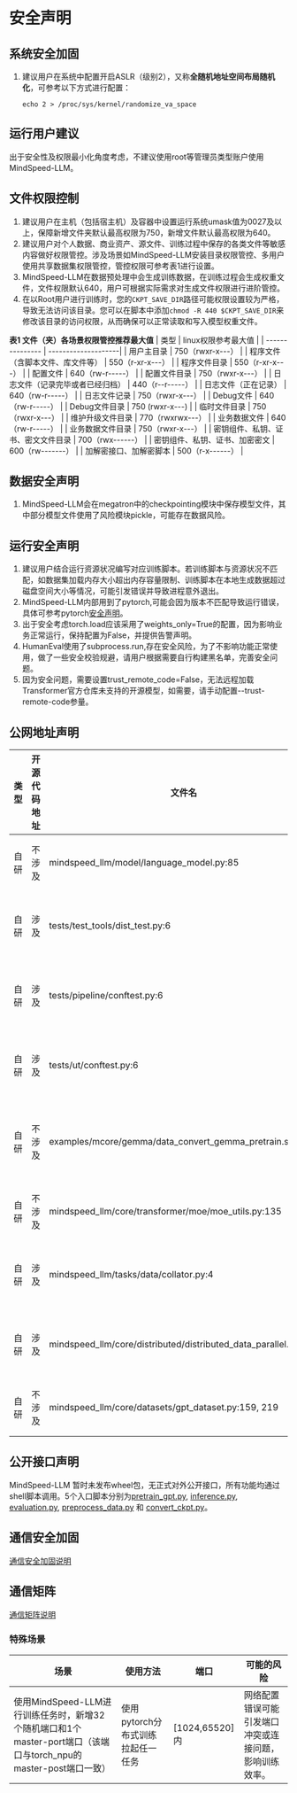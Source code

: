 # 安全声明
## 系统安全加固
1. 建议用户在系统中配置开启ASLR（级别2），又称**全随机地址空间布局随机化**，可参考以下方式进行配置：
    ```
    echo 2 > /proc/sys/kernel/randomize_va_space
    ```

## 运行用户建议
出于安全性及权限最小化角度考虑，不建议使用root等管理员类型账户使用MindSpeed-LLM。

## 文件权限控制
1. 建议用户在主机（包括宿主机）及容器中设置运行系统umask值为0027及以上，保障新增文件夹默认最高权限为750，新增文件默认最高权限为640。
2. 建议用户对个人数据、商业资产、源文件、训练过程中保存的各类文件等敏感内容做好权限管控。涉及场景如MindSpeed-LLM安装目录权限管控、多用户使用共享数据集权限管控，管控权限可参考表1进行设置。
3. MindSpeed-LLM在数据预处理中会生成训练数据，在训练过程会生成权重文件，文件权限默认640，用户可根据实际需求对生成文件权限进行进阶管控。
4. 在以Root用户进行训练时，您的`CKPT_SAVE_DIR`路径可能权限设置较为严格，导致无法访问该目录。您可以在脚本中添加`chmod -R 440 $CKPT_SAVE_DIR`来修改该目录的访问权限，从而确保可以正常读取和写入模型权重文件。

**表1 文件（夹）各场景权限管控推荐最大值**
| 类型          | linux权限参考最大值 |
| --------------- | --------------------|
| 用户主目录                          |    750（rwxr-x---）                |
| 程序文件（含脚本文件、库文件等）      |    550（r-xr-x---）                |
| 程序文件目录                        |    550（r-xr-x---）                |
| 配置文件                            |    640（rw-r-----）                |
| 配置文件目录                        |    750（rwxr-x---）                |
| 日志文件（记录完毕或者已经归档）      |    440（r--r-----）                |
| 日志文件（正在记录）                 |    640（rw-r-----）                |
| 日志文件记录                        |    750（rwxr-x---）                |
| Debug文件                          |    640（rw-r-----）                |
| Debug文件目录                      |    750 (rwxr-x---)                 |
| 临时文件目录                       |     750（rwxr-x---）                |
| 维护升级文件目录                    |    770（rwxrwx---）                |
| 业务数据文件                       |     640（rw-r-----）                |
| 业务数据文件目录                   |     750（rwxr-x---）                |
| 密钥组件、私钥、证书、密文文件目录   |     700（rwx------）                |
| 密钥组件、私钥、证书、加密密文      |     600（rw-------）                |
| 加解密接口、加解密脚本             |     500（r-x------）                |



## 数据安全声明

1. MindSpeed-LLM会在megatron中的checkpointing模块中保存模型文件，其中部分模型文件使用了风险模块pickle，可能存在数据风险。


## 运行安全声明

1. 建议用户结合运行资源状况编写对应训练脚本。若训练脚本与资源状况不匹配，如数据集加载内存大小超出内存容量限制、训练脚本在本地生成数据超过磁盘空间大小等情况，可能引发错误并导致进程意外退出。
2. MindSpeed-LLM内部用到了pytorch,可能会因为版本不匹配导致运行错误，具体可参考pytorch[安全声明](https://gitee.com/ascend/pytorch#%E5%AE%89%E5%85%A8%E5%A3%B0%E6%98%8E)。
3. 出于安全考虑torch.load应该采用了weights_only=True的配置，因为影响业务正常运行，保持配置为False，并提供告警声明。
4. HumanEval使用了subprocess.run,存在安全风险，为了不影响功能正常使用，做了一些安全校验规避，请用户根据需要自行构建黑名单，完善安全问题。
5. 因为安全问题，需要设置trust_remote_code=False，无法远程加载Transformer官方仓库未支持的开源模型，如需要，请手动配置--trust-remote-code参量。

## 公网地址声明

| 类型 | 开源代码地址 | 文件名                                                      | 公网IP地址/公网URL地址/域名/邮箱地址                         | 用途说明     |
| ---- | ------------ | ----------------------------------------------------------- | ------------------------------------------------------------ | ------------ |
| 自研 | 不涉及       | mindspeed_llm/model/language_model.py:85                        | https://github.com/kingoflolz/mesh-transformer-jax/          | 详情地址     |
| 自研 | 涉及         | tests/test_tools/dist_test.py:6                             | https://github.com/microsoft/DeepSpeed/blob/master/tests/unit/common.py | 源代码地址   |
| 自研 | 涉及         | tests/pipeline/conftest.py:6                                | https://github.com/microsoft/DeepSpeed/blob/master/tests/conftest.py | 源代码地址   |
| 自研 | 涉及         | tests/ut/conftest.py:6                                      | https://github.com/microsoft/DeepSpeed/blob/master/tests/conftest.py | 源代码地址   |
| 自研 | 不涉及       | examples/mcore/gemma/data_convert_gemma_pretrain.sh:5       | https://huggingface.co/datasets/pleisto/wikipedia-cn-20230720-filtered/resolve/main/wikipedia-cn-20230720-filtered.json?download=true | 数据下载地址 |
| 自研 | 不涉及       | mindspeed_llm/core/transformer/moe/moe_utils.py:135             | https://arxiv.org/abs/2101.03961                             | 论文地址     |
| 自研 | 涉及         | mindspeed_llm/tasks/data/collator.py:4                          | https://github.com/OpenAccess-AI-Collective/axolotl/blob/main/src/axolotl/monkeypatch/utils.py | 源代码地址   |
| 自研 | 涉及         | mindspeed_llm/core/distributed/distributed_data_parallel.py:126 | https://github.com/NVIDIA/TransformerEngine/pull/719         | 源代码地址   |
| 自研 | 不涉及       | mindspeed_llm/core/datasets/gpt_dataset.py:159, 219             | https://gitee.com/ascend/MindSpeed-LLM/wikis/megatron%20data%20helpers%E5%8F%AF%E8%83%BD%E5%BC%95%E5%85%A5%E7%9A%84%E9%97%AE%E9%A2%98 | 详情地址     |

## 公开接口声明
MindSpeed-LLM 暂时未发布wheel包，无正式对外公开接口，所有功能均通过shell脚本调用。5个入口脚本分别为[pretrain_gpt.py](https://gitee.com/ascend/MindSpeed-LLM/blob/master/pretrain_gpt.py), [inference.py](https://gitee.com/ascend/MindSpeed-LLM/blob/master/inference.py), [evaluation.py](https://gitee.com/ascend/MindSpeed-LLM/blob/master/evaluation.py), [preprocess_data.py](https://gitee.com/ascend/MindSpeed-LLM/blob/master/preprocess_data.py) 和 [convert_ckpt.py](https://gitee.com/ascend/MindSpeed-LLM/blob/master/convert_ckpt.py)。


## 通信安全加固

[通信安全加固说明](https://gitee.com/ascend/pytorch/blob/master/SECURITYNOTE.md#%E9%80%9A%E4%BF%A1%E5%AE%89%E5%85%A8%E5%8A%A0%E5%9B%BA)

## 通信矩阵

[通信矩阵说明](https://gitee.com/ascend/pytorch/blob/master/SECURITYNOTE.md#%E9%80%9A%E4%BF%A1%E7%9F%A9%E9%98%B5%E4%BF%A1%E6%81%AF)

### 特殊场景
| 场景                                  | 使用方法                                         | 端口 | 可能的风险       |
| ------------------------------------- | ------------------------------------------------ | ---------- | ---------- |
| 使用MindSpeed-LLM进行训练任务时，新增32个随机端口和1个master-port端口（该端口与torch_npu的master-post端口一致） | 使用pytorch分布式训练拉起任一任务 | [1024,65520]内 | 网络配置错误可能引发端口冲突或连接问题，影响训练效率。     |